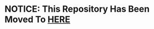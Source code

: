 # NOTICE: This Repository Has Been Moved To [HERE](https://github.com/Zheyu-Zhuang/ur5_multicam_calib)
